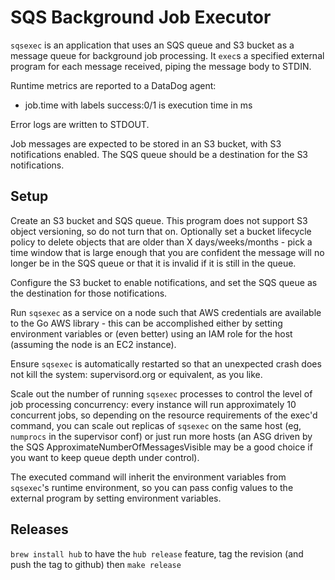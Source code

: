 # SQS Background Job Executor

`sqsexec` is an application that uses an SQS queue and S3 bucket as a message queue for background job processing. It `exec`s a specified external program for each message received, piping the message body to STDIN.

Runtime metrics are reported to a DataDog agent:
- job.time with labels success:0/1 is execution time in ms

Error logs are written to STDOUT.

Job messages are expected to be stored in an S3 bucket, with S3 notifications enabled. The SQS queue should be a destination for the S3 notifications.

## Setup

Create an S3 bucket and SQS queue. This program does not support S3 object versioning, so do not turn that on. Optionally set a bucket lifecycle policy to delete objects that are older than X days/weeks/months - pick a time window that is large enough that you are confident the message will no longer be in the SQS queue or that it is invalid if it is still in the queue.

Configure the S3 bucket to enable notifications, and set the SQS queue as the destination for those notifications.

Run `sqsexec` as a service on a node such that AWS credentials are available to the Go AWS library - this can be accomplished either by setting environment variables or (even better) using an IAM role for the host (assuming the node is an EC2 instance).

Ensure `sqsexec` is automatically restarted so that an unexpected crash does not kill the system: supervisord.org or equivalent, as you like.

Scale out the number of running `sqsexec` processes to control the level of job processing concurrency: every instance will run approximately 10 concurrent jobs, so depending on the resource requirements of the exec'd command, you can scale out replicas of `sqsexec` on the same host (eg, `numprocs` in the supervisor conf) or just run more hosts (an ASG driven by the SQS ApproximateNumberOfMessagesVisible may be a good choice if you want to keep queue depth under control).

The executed command will inherit the environment variables from `sqsexec`'s runtime environment, so you can pass config values to the external program by setting environment variables.

## Releases

`brew install hub` to have the `hub release` feature, tag the revision (and push the tag to github) then `make release`
